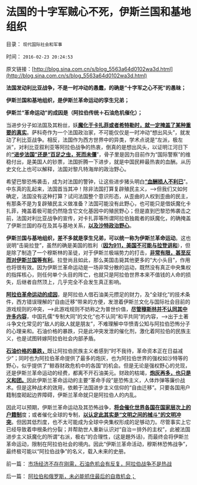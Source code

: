 # 法国的十字军贼心不死，伊斯兰国和基地组织

目录： `现代国际社会和军事` 

时间： `2016-02-23 20:24:53` 

原文链接：[http://blog.sina.com.cn/s/blog_5563a64d0102wa3d.html](http://blog.sina.com.cn/s/blog_5563a64d0102wa3d.html)

**法国发动利比亚战争，不是一时冲动的愚蠢，的确是“十字军之心不死”的愚昧；**

**伊斯兰国和基地组织，是伊斯兰革命运动的孪生兄弟；**

**伊斯兰“革命运动”的成因是（阿拉伯传统＋石油危机催化）；**



当进步分子如法国及其粉丝，妖[**魔化于卡扎菲或者希特勒时，就一定掩盖了某种重要的真实**](http://darthvad.blog.163.com/blog/static/533994702011101112845849/)。萨科奇作为一个法国政治家，不可能仅仅是一时冲动“想出风头”，就发动了利比亚战争。相反，法国作为西方世界中的异类，学术点说是“左派，极左派”，对利比亚叙利亚等阿拉伯战争的热衷，倒真的是想出风头，以证明江河日下的[**“进步法国”还是“百足之虫，死而未僵**](../../../2011/9/2/妖魔化希特勒掩盖了什么？法国的殖民主义与英国有何不同？.md)”，骨子里是因为目前作为“国际警察”的维稳付出，是美国人的钞票，法国折腾一下进步，就是中国民粹最热衷的血酬。从历史文化上也可以解释，法国对黎凡特海岸的政治野心。

希望巴黎恐怖袭击，成为对法国的警钟，让这些进步猪头明白[**“血酬损人不利已**](../../../2009/8/6/有破坏无建设的血酬英雄值多少良心赏赐？.md)”。中东真的乱起来，法国首当其冲！除非法国打算复辟殖民主义，——>但我们又如何确定，法国没有这种打算？试问法国整个意识形态，从歪曲的人权到歪曲的民主，有那条不是为复辟殖民主义做准备？法国可能没有此野心，也可能只是借妖魔化卡扎菲，掩盖着极可能仍然隐含它文化基因中的殖民野心；但是直到巴黎恐怖袭击之前，法国对利比亚战争的宣传，对卡扎菲等所谓阿拉伯独裁者的妖魔化，的确掩盖了伊斯兰国的存在及其与基地关系，[**以及沙特政治野心**](../../../2016/2/19/利比亚战争，美英法不是侵略者.md)。

**伊斯兰国与基地组织，差不多就是孪生兄弟，可以统一称为伊斯兰革命运动**。这也说明“击毙拉登”，虽然的确是美国的胜利（[**因为911，美国不可能与拉登讲和**](../../../2009/7/3/美国的人权民主是怎么惹来了本拉登老师的恐怖战争.md)），但是除了制造了一个穆斯林的圣徒，对于伊斯兰极端势力的打击，[**非常有限，甚至反而对伊斯兰国等有利**](../../../2013/4/13/圣徒战术的“非暴力”与残酷的宗教战争的逻辑关联；.md)。拉登尚且如此，那么美国击毙其他更多的“大小头目”，作用也将很有效。因为伊斯兰革命运动是一场非常分散的运动，既然没有真正中央集权的指挥核心，则任何单个头目的阵亡，也就只是阿拉伯世界本来不值钱的人命的损失，后继者自然顶上，几乎完全不会发生真正影响。

[**阿拉伯革命运动的成因**](../../../2015/11/23/世界贸易组织相关的反美和恐怖主义的成因；.md)，是阿拉伯人借石油美元攒足的财力，及“全球化”的技术条件，西方错误理解的“自由迁移”带来的方便，发泄着伊斯兰文化与国际社会目前的游戏规则的冲突，——>此游戏规则不妨称之为普世价值，[**尽管穆斯林并不认同其中许多内容**](../../../2015/8/28/为什么本拉登和伊斯兰国，都不是萨拉丁主义？.md)，中国孔儒“专制大同”的文化”也不认同“和平共同”的内容，——>出于土著斗争文化常见的“敌人的敌人就是朋友”，不难理解中华愤青公知与阿拉伯恐怖分子的心理亲和。石油价格的暴跌，只是此冲突发泄的催化剂，激化着阿拉伯的民族主义，也是试图转嫁阿拉伯社会内部矛盾。

[**石油价格的暴跌，**](../../../2016/2/19/石油富豪的明天将最为贫困，两伊战争及其成因；.md)既让阿拉伯民族主义者感到“时不我待，革命资本正在日益减少”；同时也为阿拉伯革命提供了最多的炮灰，也为阿拉伯世界的强权如沙特等的野心，似乎提供了“鲸吞财政危机中的各国”的机会。但是无论是强权野心的兑现，还是伊斯兰革命运动的经费，都离不开石油美元。财政的枯竭，[**炮灰再多，也只是义和团。**](../../../2012/9/22/义和团的五四精神残害的恐怕只能是同胞.md)因此伊斯兰革命运动的主要“革命手段”是恐怖主义，人体炸弹等廉价战术。但是这种战术的效用，依赖于法国进步主义信仰的“自由迁移”。只要各国用户籍制度砌起边界障碍，伊斯兰革命就只是阿拉伯人的内乱。

因此可以预期，伊斯兰革命运动及其恐怖战争，[**将会催化世界各国在国家层次上的户籍制**](../../../2012/8/27/户籍制度就是私有制，天经地义！.md)度；或者催化全球的专制，[**以认定此其实是“文明之间的械斗”的文明冲突**](../../../2016/2/4/旧中国体制下“民族清洗”的社会学替代“地域冲突，械斗”.md)。但因其低烈度，也不太可能成为全球中央集权形成的足够动力。尽管事实上它已经导致着申根条约分裂；并帮助世人重新认识对“自治＝排外的主权”，此被法国进步主义妖魔化的所谓“右派，极右”的合理性，(这是題外话)，而最终会将伊斯兰革命运动，限制在阿拉伯社会的境内。因此“伊斯兰革命活动，穆斯林恐怖战争”，最终极可能以“阿拉伯战争”的名义，载入未来的史册。

前一篇： [市场经济不存在刚需，石油危机会有反复，阿拉伯战争不是热战](../../../2016/2/24/市场经济不存在刚需，石油危机会有反复，阿拉伯战争不是热战.md)

后一篇： [阿拉伯和俄罗斯，未必能抓住最后的自救机会；](../../../2016/2/23/阿拉伯和俄罗斯，未必能抓住最后的自救机会；.md)

